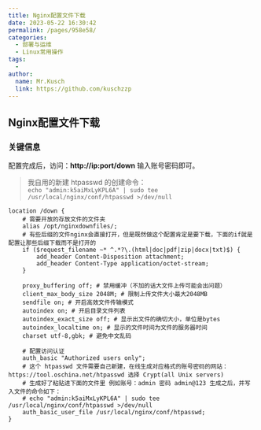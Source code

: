 ```yaml
---
title: Nginx配置文件下载
date: 2023-05-22 16:30:42
permalink: /pages/958e58/
categories:
  - 部署与运维
  - Linux常用操作
tags:
  - 
author:   
  name: Mr.Kusch
  link: https://github.com/kuschzzp
---
```


## Nginx配置文件下载

### 关键信息
配置完成后，访问：**http://ip:port/down** 输入账号密码即可。

> 我自用的新建 htpasswd 的创建命令：  
> `echo "admin:k5aiMxLyKPL6A" | sudo tee /usr/local/nginx/conf/htpasswd >/dev/null`

```shell
location /down {
    # 需要开放的存放文件的文件夹
    alias /opt/nginxdownfiles/;
    # 有些后缀的文件nginx会直接打开，但是既然做这个配置肯定是要下载，下面的if就是配置让那些后缀下载而不是打开的
    if ($request_filename ~* ^.*?\.(html|doc|pdf|zip|docx|txt)$) {
        add_header Content-Disposition attachment;
        add_header Content-Type application/octet-stream;
    }

    proxy_buffering off; # 禁用缓冲（不加的话大文件上传可能会出问题）
    client_max_body_size 2048M; # 限制上传文件大小最大2048MB
    sendfile on; # 开启高效文件传输模式
    autoindex on; # 开启目录文件列表
    autoindex_exact_size off; # 显示出文件的确切大小，单位是bytes
    autoindex_localtime on; # 显示的文件时间为文件的服务器时间
    charset utf-8,gbk; # 避免中文乱码

    # 配置访问认证
    auth_basic "Authorized users only";
    # 这个 htpasswd 文件需要自己新建，在线生成对应格式的账号密码的网站：https://tool.oschina.net/htpasswd 选择 Crypt(all Unix servers) 
    # 生成好了粘贴进下面的文件里 例如账号：admin 密码 admin@123 生成之后，并写入文件的命令如下：
    # echo "admin:k5aiMxLyKPL6A" | sudo tee /usr/local/nginx/conf/htpasswd >/dev/null
    auth_basic_user_file /usr/local/nginx/conf/htpasswd;
}
```
